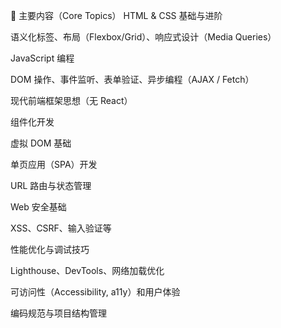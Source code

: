 🧠 主要内容（Core Topics）
HTML & CSS 基础与进阶

语义化标签、布局（Flexbox/Grid）、响应式设计（Media Queries）

JavaScript 编程

DOM 操作、事件监听、表单验证、异步编程（AJAX / Fetch）

现代前端框架思想（无 React）

组件化开发

虚拟 DOM 基础

单页应用（SPA）开发

URL 路由与状态管理

Web 安全基础

XSS、CSRF、输入验证等

性能优化与调试技巧

Lighthouse、DevTools、网络加载优化

可访问性（Accessibility, a11y）和用户体验

编码规范与项目结构管理

